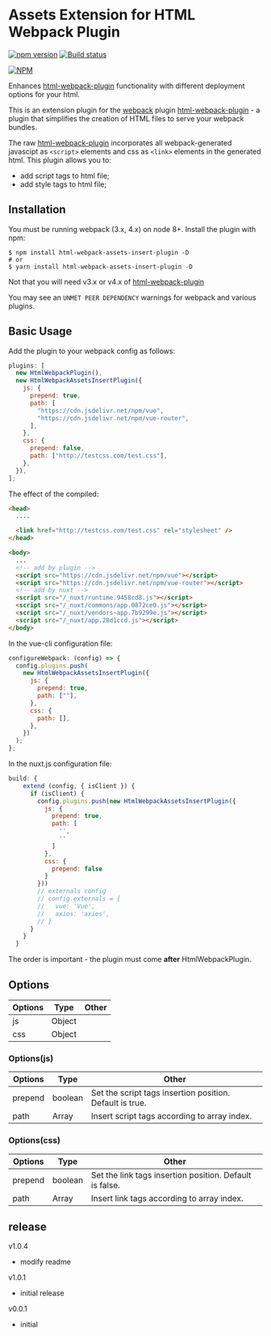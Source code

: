 # Assets Extension for HTML Webpack Plugin

[![npm version](https://badge.fury.io/js/html-webpack-assets-insert-plugin.svg)](http://badge.fury.io/js/html-webpack-assets-insert-plugin) [![Build status](https://travis-ci.org/webkong/html-webpack-assets-insert-plugin.svg?branch=master)](https://travis-ci.org/webkong/html-webpack-assets-insert-plugin.svg?branch=master)

[![NPM](https://nodei.co/npm/html-webpack-assets-insert-plugin.png?downloads=true&downloadRank=true&stars=true)](https://nodei.co/npm/html-webpack-assets-insert-plugin/)

Enhances [html-webpack-plugin](https://github.com/jantimon/html-webpack-plugin)
functionality with different deployment options for your html.

This is an extension plugin for the [webpack](http://webpack.github.io) plugin [html-webpack-plugin](https://github.com/jantimon/html-webpack-plugin) - a plugin that simplifies the creation of HTML files to serve your webpack bundles.

The raw [html-webpack-plugin](https://github.com/jantimon/html-webpack-plugin) incorporates all webpack-generated javascipt as `<script>` elements and css as `<link>` elements in the generated html. This plugin allows you to:

- add script tags to html file;
- add style tags to html file;

## Installation

You must be running webpack (3.x, 4.x) on node 8+.
Install the plugin with npm:

```shell
$ npm install html-webpack-assets-insert-plugin -D
# or
$ yarn install html-webpack-assets-insert-plugin -D
```

Not that you will need v3.x or v4.x of [html-webpack-plugin](https://github.com/jantimon/html-webpack-plugin)

You may see an `UNMET PEER DEPENDENCY` warnings for webpack and various plugins.

## Basic Usage

Add the plugin to your webpack config as follows:

```javascript
plugins: [
  new HtmlWebpackPlugin(),
  new HtmlWebpackAssetsInsertPlugin({
    js: {
      prepend: true,
      path: [
        "https://cdn.jsdelivr.net/npm/vue",
        "https://cdn.jsdelivr.net/npm/vue-router",
      ],
    },
    css: {
      prepend: false,
      path: ["http://testcss.com/test.css"],
    },
  }),
];
```

The effect of the compiled:

```html
<head>
  ....

  <link href="http://testcss.com/test.css" rel="stylesheet" />
</head>

<body>
  ...
  <!-- add by plugin -->
  <script src="https://cdn.jsdelivr.net/npm/vue"></script>
  <script src="https://cdn.jsdelivr.net/npm/vue-router"></script>
  <!-- add by nuxt -->
  <script src="/_nuxt/runtime.9458cd8.js"></script>
  <script src="/_nuxt/commons/app.0872ce0.js"></script>
  <script src="/_nuxt/vendors~app.7b9299e.js"></script>
  <script src="/_nuxt/app.28d1ccd.js"></script>
</body>
```

In the vue-cli configuration file:

```javascript
configureWebpack: (config) => {
  config.plugins.push(
    new HtmlWebpackAssetsInsertPlugin({
      js: {
        prepend: true,
        path: [""],
      },
      css: {
        path: [],
      },
    })
  );
};
```

In the nuxt.js configuration file:

```javascript
build: {
    extend (config, { isClient }) {
      if (isClient) {
        config.plugins.push(new HtmlWebpackAssetsInsertPlugin({
          js: {
            prepend: true,
            path: [
              '',
              ''
            ]
          },
          css: {
            prepend: false
          }
        }))
        // externals config
        // config.externals = {
        //   vue: 'Vue',
        //   axios: 'axios',
        // }
      }
    }
  }
```

The order is important - the plugin must come **after** HtmlWebpackPlugin.

## Options

| Options | Type   | Other |
| ------- | ------ | ----- |
| js      | Object |       |
| css     | Object |       |

### Options(js)

| Options | Type          | Other                                                    |
| ------- | ------------- | -------------------------------------------------------- |
| prepend | boolean       | Set the script tags insertion position. Default is true. |
| path    | Array<string> | Insert script tags according to array index.             |

### Options(css)

| Options | Type          | Other                                                   |
| ------- | ------------- | ------------------------------------------------------- |
| prepend | boolean       | Set the link tags insertion position. Default is false. |
| path    | Array<string> | Insert link tags according to array index.              |

## release
v1.0.4
- modify readme

v1.0.1

- initial release

v0.0.1

- initial
